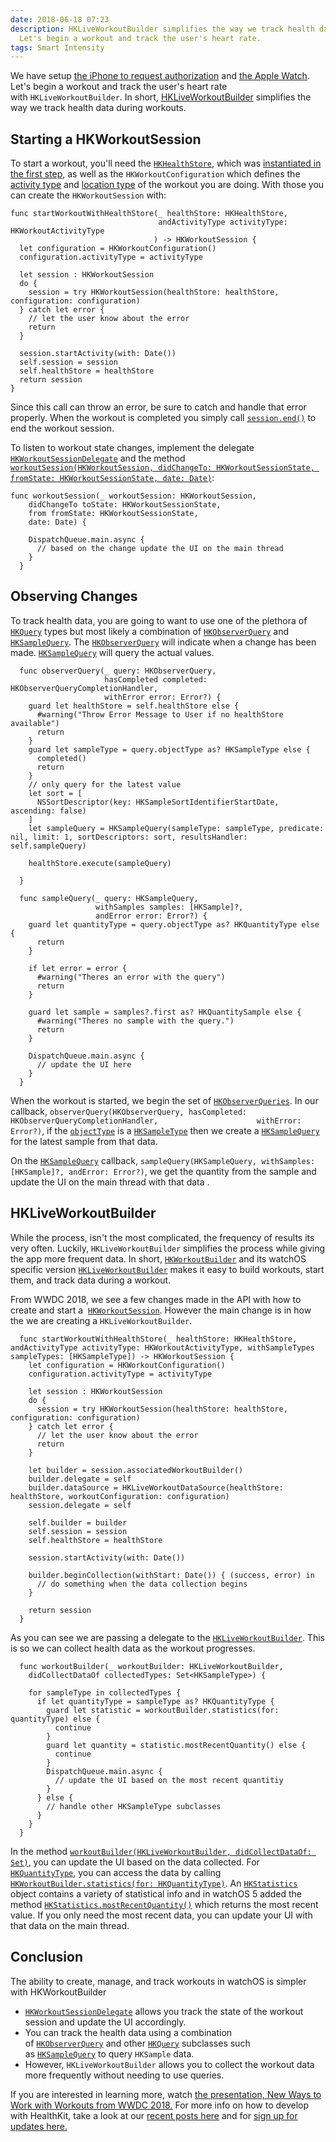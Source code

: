 ```yaml
---
date: 2018-06-18 07:23
description: HKLiveWorkoutBuilder simplifies the way we track health data during workouts.
  Let's begin a workout and track the user's heart rate.
tags: Smart Intensity
---
```

We have setup [the iPhone to request
authorization](https://learningswift.brightdigit.com/healthkit-getting-started/)
and [the Apple
Watch](https://learningswift.brightdigit.com/healthkit-apple-watch-data-authorization/).
Let\'s begin a workout and track the user\'s heart rate
with `HKLiveWorkoutBuilder`. In short,
[HKLiveWorkoutBuilder](https://developer.apple.com/documentation/healthkit/hkliveworkoutbuilder?changes=_9)
simplifies the way we track health data during workouts.

## Starting a HKWorkoutSession

To start a workout, you\'ll need the
[`HKHealthStore`](https://developer.apple.com/documentation/healthkit/hkhealthstore),
which was [instantiated in the first
step](https://learningswift.brightdigit.com/healthkit-getting-started/),
as well as the `HKWorkoutConfiguration` which defines the [activity
type](https://developer.apple.com/documentation/healthkit/hkworkoutconfiguration/1649492-activitytype)
and [location
type](https://developer.apple.com/documentation/healthkit/hkworkoutconfiguration/1649491-locationtype)
of the workout you are doing. With those you can create the
`HKWorkoutSession` with:

``` {.wp-block-code}
func startWorkoutWithHealthStore(_ healthStore: HKHealthStore,
                                 andActivityType activityType: HKWorkoutActivityType
                                ) -> HKWorkoutSession {
  let configuration = HKWorkoutConfiguration()
  configuration.activityType = activityType
  
  let session : HKWorkoutSession
  do {
    session = try HKWorkoutSession(healthStore: healthStore, configuration: configuration)
  } catch let error {
    // let the user know about the error
    return
  }
  
  session.startActivity(with: Date())
  self.session = session
  self.healthStore = healthStore
  return session
}
```

Since this call can throw an error, be sure to catch and handle that
error properly. When the workout is completed you simply call
[`session.end()`](https://developer.apple.com/documentation/healthkit/hkhealthstore/1627957-end) to
end the workout session.

To listen to workout state changes, implement the delegate
[`HKWorkoutSessionDelegate`](https://developer.apple.com/documentation/healthkit/hkworkoutsessiondelegate)
and the method
[`workoutSession(HKWorkoutSession, didChangeTo: HKWorkoutSessionState, fromState: HKWorkoutSessionState, date: Date)`](https://developer.apple.com/documentation/healthkit/hkworkoutsessiondelegate/1627958-workoutsession):

``` {.wp-block-code}
func workoutSession(_ workoutSession: HKWorkoutSession,
    didChangeTo toState: HKWorkoutSessionState,
    from fromState: HKWorkoutSessionState,
    date: Date) {

    DispatchQueue.main.async {
      // based on the change update the UI on the main thread
    }
  }
```

## Observing Changes

To track health data, you are going to want to use one of the plethora
of
[`HKQuery`](https://developer.apple.com/documentation/healthkit/hkquery) types
but most likely a combination of
[`HKObserverQuery`](https://developer.apple.com/documentation/healthkit/hkobserverquery) and
[`HKSampleQuery`](https://developer.apple.com/documentation/healthkit/hksamplequery).
The
[`HKObserverQuery`](https://developer.apple.com/documentation/healthkit/hkobserverquery) will
indicate when a change has been made.
[`HKSampleQuery`](https://developer.apple.com/documentation/healthkit/hksamplequery) will
query the actual values.

``` {.wp-block-code}
  func observerQuery(_ query: HKObserverQuery,
                     hasCompleted completed: HKObserverQueryCompletionHandler,
                     withError error: Error?) {
    guard let healthStore = self.healthStore else {
      #warning("Throw Error Message to User if no healthStore available")
      return
    }
    guard let sampleType = query.objectType as? HKSampleType else {
      completed()
      return
    }
    // only query for the latest value
    let sort = [
      NSSortDescriptor(key: HKSampleSortIdentifierStartDate, ascending: false)
    ]
    let sampleQuery = HKSampleQuery(sampleType: sampleType, predicate: nil, limit: 1, sortDescriptors: sort, resultsHandler: self.sampleQuery)
    
    healthStore.execute(sampleQuery)
    
  }
  
  func sampleQuery(_ query: HKSampleQuery,
                   withSamples samples: [HKSample]?,
                   andError error: Error?) {
    guard let quantityType = query.objectType as? HKQuantityType else {
      return
    }
    
    if let error = error {
      #warning("Theres an error with the query")
      return
    }
    
    guard let sample = samples?.first as? HKQuantitySample else {
      #warning("Theres no sample with the query.")
      return
    }
    
    DispatchQueue.main.async {
      // update the UI here
    }
  }  
```

When the workout is started, we begin the set of
[`HKObserverQueries`](https://developer.apple.com/documentation/healthkit/hkobserverquery).
In our callback,
`observerQuery(HKObserverQuery, hasCompleted: HKObserverQueryCompletionHandler,                      withError: Error?)`,
if the
[`objectType`](https://developer.apple.com/documentation/healthkit/hkquery/1614768-objecttype)
is a
[`HKSampleType`](https://developer.apple.com/documentation/healthkit/hksampletype)
then we create a
[`HKSampleQuery`](https://developer.apple.com/documentation/healthkit/hksamplequery)
for the latest sample from that data.

On the
[`HKSampleQuery`](https://developer.apple.com/documentation/healthkit/hksamplequery)
callback,
`sampleQuery(HKSampleQuery, withSamples: [HKSample]?, andError: Error?)`,
we get the quantity from the sample and update the UI on the main thread
with that data .

## HKLiveWorkoutBuilder

While the process, isn\'t the most complicated, the frequency of results
its very often. Luckily, `HKLiveWorkoutBuilder` simplifies the process
while giving the app more frequent data. In short,
[`HKWorkoutBuilder`](https://developer.apple.com/documentation/healthkit/hkworkoutbuilder)
and its watchOS specific version
[`HKLiveWorkoutBuilder`](https://developer.apple.com/documentation/healthkit/hkliveworkoutbuilder?changes=_9)
makes it easy to build workouts, start them, and track data during a
workout.

From WWDC 2018, we see a few changes made in the API with how to create
and start a
 [`HKWorkoutSession`](https://developer.apple.com/documentation/healthkit/hkworkoutsession).
However the main change is in how the we are creating a
`HKLiveWorkoutBuilder`.

``` {.wp-block-code}
  func startWorkoutWithHealthStore(_ healthStore: HKHealthStore, andActivityType activityType: HKWorkoutActivityType, withSampleTypes sampleTypes: [HKSampleType]) -> HKWorkoutSession {
    let configuration = HKWorkoutConfiguration()
    configuration.activityType = activityType
    
    let session : HKWorkoutSession
    do {
      session = try HKWorkoutSession(healthStore: healthStore, configuration: configuration)
    } catch let error {
      // let the user know about the error
      return
    }

    let builder = session.associatedWorkoutBuilder()
    builder.delegate = self
    builder.dataSource = HKLiveWorkoutDataSource(healthStore: healthStore, workoutConfiguration: configuration)
    session.delegate = self

    self.builder = builder
    self.session = session
    self.healthStore = healthStore

    session.startActivity(with: Date())

    builder.beginCollection(withStart: Date()) { (success, error) in
      // do something when the data collection begins
    }

    return session
  }
```

As you can see we are passing a delegate to
the [`HKLiveWorkoutBuilder`](https://developer.apple.com/documentation/healthkit/hkliveworkoutbuilder?changes=_9).
This is so we can collect health data as the workout progresses.

``` {.wp-block-code}
  func workoutBuilder(_ workoutBuilder: HKLiveWorkoutBuilder,
    didCollectDataOf collectedTypes: Set<HKSampleType>) {
    
    for sampleType in collectedTypes {
      if let quantityType = sampleType as? HKQuantityType {
        guard let statistic = workoutBuilder.statistics(for: quantityType) else {
          continue
        }
        guard let quantity = statistic.mostRecentQuantity() else {
          continue
        }
        DispatchQueue.main.async {
          // update the UI based on the most recent quantitiy
        }
      } else {
        // handle other HKSampleType subclasses
      }
    }
  }
```

In the method
[`workoutBuilder(HKLiveWorkoutBuilder, didCollectDataOf: Set)`](https://developer.apple.com/documentation/healthkit/hkliveworkoutbuilderdelegate/2962897-workoutbuilder?changes=_9),
you can update the UI based on the data collected. For
[`HKQuantityType`](https://developer.apple.com/documentation/healthkit/hkquantitytype),
you can access the data by calling
[`HKWorkoutBuilder.statistics(for: HKQuantityType)`](https://developer.apple.com/documentation/healthkit/hkworkoutbuilder/2962922-statistics).
An
[`HKStatistics`](https://developer.apple.com/documentation/healthkit/hkstatistics)
object contains a variety of statistical info and in watchOS 5 added the
method
[`HKStatistics.mostRecentQuantity()`](https://developer.apple.com/documentation/healthkit/hkstatistics/2962900-mostrecentquantity)
which returns the most recent value. If you only need the most recent
data, you can update your UI with that data on the main thread.

## Conclusion

The ability to create, manage, and track workouts in watchOS is simpler
with HKWorkoutBuilder

-   [`HKWorkoutSessionDelegate`](https://developer.apple.com/documentation/healthkit/hkworkoutsessiondelegate) allows
    you track the state of the workout session and update the UI
    accordingly.
-   You can track the health data using a combination
    of [`HKObserverQuery`](https://developer.apple.com/documentation/healthkit/hkobserverquery) and
    other
    [`HKQuery`](https://developer.apple.com/documentation/healthkit/hkquery) subclasses
    such
    as [`HKSampleQuery`](https://developer.apple.com/documentation/healthkit/hksamplequery) to
    query `HKSample` data.
-   However, `HKLiveWorkoutBuilder` allows you to collect the workout
    data more frequently without needing to use queries.

If you are interested in learning more, watch [the presentation, New
Ways to Work with Workouts from WWDC
2018.](https://developer.apple.com/videos/play/wwdc2018/707) For more
info on how to develop with HealthKit, take a look at our [recent posts
here](https://learningswift.brightdigit.com/category/healthkit/) and for
[sign up for updates
here.](https://mailchi.mp/29b439ff4ce6/learning-swift-newsletter)